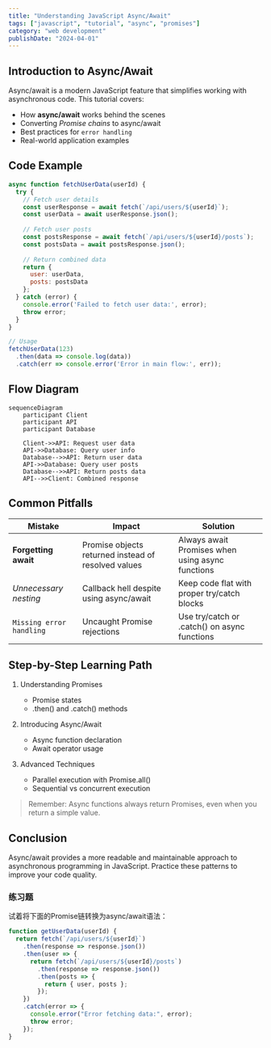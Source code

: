 ```yaml
---
title: "Understanding JavaScript Async/Await"
tags: ["javascript", "tutorial", "async", "promises"]
category: "web development"
publishDate: "2024-04-01"
---
```


## Introduction to Async/Await

Async/await is a modern JavaScript feature that simplifies working with asynchronous code. This tutorial covers:

- How **async/await** works behind the scenes
- Converting *Promise chains* to async/await
- Best practices for `error handling`
- Real-world application examples

## Code Example

```javascript
async function fetchUserData(userId) {
  try {
    // Fetch user details
    const userResponse = await fetch(`/api/users/${userId}`);
    const userData = await userResponse.json();
    
    // Fetch user posts
    const postsResponse = await fetch(`/api/users/${userId}/posts`);
    const postsData = await postsResponse.json();
    
    // Return combined data
    return {
      user: userData,
      posts: postsData
    };
  } catch (error) {
    console.error('Failed to fetch user data:', error);
    throw error;
  }
}

// Usage
fetchUserData(123)
  .then(data => console.log(data))
  .catch(err => console.error('Error in main flow:', err));
```

## Flow Diagram

```mermaid
sequenceDiagram
    participant Client
    participant API
    participant Database
    
    Client->>API: Request user data
    API->>Database: Query user info
    Database-->>API: Return user data
    API->>Database: Query user posts
    Database-->>API: Return posts data
    API-->>Client: Combined response
```

## Common Pitfalls

| Mistake | Impact | Solution |
|---------|--------|----------|
| **Forgetting await** | Promise objects returned instead of resolved values | Always await Promises when using async functions |
| *Unnecessary nesting* | Callback hell despite using async/await | Keep code flat with proper try/catch blocks |
| `Missing error handling` | Uncaught Promise rejections | Use try/catch or .catch() on async functions |

## Step-by-Step Learning Path

1. Understanding Promises
   - Promise states
   - .then() and .catch() methods
   
2. Introducing Async/Await
   - Async function declaration
   - Await operator usage
   
3. Advanced Techniques
   - Parallel execution with Promise.all()
   - Sequential vs concurrent execution

> Remember: Async functions always return Promises, even when you return a simple value.

## Conclusion

Async/await provides a more readable and maintainable approach to asynchronous programming in JavaScript. Practice these patterns to improve your code quality.

### 练习题

试着将下面的Promise链转换为async/await语法：

```javascript
function getUserData(userId) {
  return fetch(`/api/users/${userId}`)
    .then(response => response.json())
    .then(user => {
      return fetch(`/api/users/${userId}/posts`)
        .then(response => response.json())
        .then(posts => {
          return { user, posts };
        });
    })
    .catch(error => {
      console.error("Error fetching data:", error);
      throw error;
    });
}
```